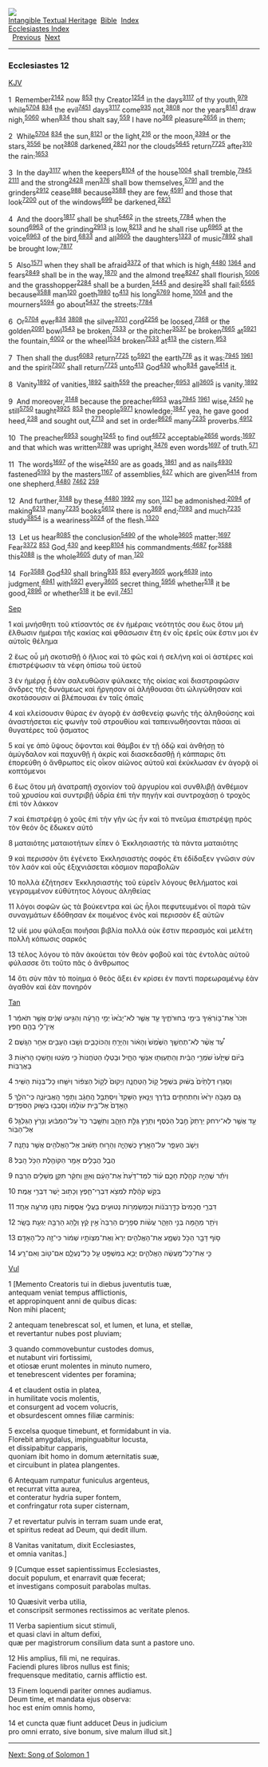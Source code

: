 [![](../../cdshop/ithlogo.png)](../../index)  
[Intangible Textual Heritage](../../index)  [Bible](../index) 
[Index](index)   
[Ecclesiastes Index](ecc)  
  [Previous](ecc011)  [Next](sol001) 

------------------------------------------------------------------------

### Ecclesiastes 12

[KJV](../kjv/ecc012)

1  Remember<sup>[2142](h2142)</sup> now <sup>[853](h0853)</sup> thy
Creator<sup>[1254](h1254)</sup> in the days<sup>[3117](h3117)</sup> of
thy youth,<sup>[979](h0979)</sup> while<sup>[5704](h5704)</sup>
<sup>[834](h0834)</sup> the evil<sup>[7451](h7451)</sup>
days<sup>[3117](h3117)</sup> come<sup>[935](h0935)</sup>
not,<sup>[3808](h3808)</sup> nor the years<sup>[8141](h8141)</sup> draw
nigh,<sup>[5060](h5060)</sup> when<sup>[834](h0834)</sup> thou shalt
say,<sup>[559](h0559)</sup> I have no<sup>[369](h0369)</sup>
pleasure<sup>[2656](h2656)</sup> in them;

2  While<sup>[5704](h5704)</sup> <sup>[834](h0834)</sup> the
sun,<sup>[8121](h8121)</sup> or the light,<sup>[216](h0216)</sup> or the
moon,<sup>[3394](h3394)</sup> or the stars,<sup>[3556](h3556)</sup> be
not<sup>[3808](h3808)</sup> darkened,<sup>[2821](h2821)</sup> nor the
clouds<sup>[5645](h5645)</sup> return<sup>[7725](h7725)</sup>
after<sup>[310](h0310)</sup> the rain:<sup>[1653](h1653)</sup>

3  In the day<sup>[3117](h3117)</sup> when the
keepers<sup>[8104](h8104)</sup> of the house<sup>[1004](h1004)</sup>
shall tremble,<sup>[7945](h7945)</sup> <sup>[2111](h2111)</sup> and the
strong<sup>[2428](h2428)</sup> men<sup>[376](h0376)</sup> shall bow
themselves,<sup>[5791](h5791)</sup> and the
grinders<sup>[2912](h2912)</sup> cease<sup>[988](h0988)</sup>
because<sup>[3588](h3588)</sup> they are few,<sup>[4591](h4591)</sup>
and those that look<sup>[7200](h7200)</sup> out of the
windows<sup>[699](h0699)</sup> be darkened,<sup>[2821](h2821)</sup>

4  And the doors<sup>[1817](h1817)</sup> shall be
shut<sup>[5462](h5462)</sup> in the streets,<sup>[7784](h7784)</sup>
when the sound<sup>[6963](h6963)</sup> of the
grinding<sup>[2913](h2913)</sup> is low,<sup>[8213](h8213)</sup> and he
shall rise up<sup>[6965](h6965)</sup> at the
voice<sup>[6963](h6963)</sup> of the bird,<sup>[6833](h6833)</sup> and
all<sup>[3605](h3605)</sup> the daughters<sup>[1323](h1323)</sup> of
music<sup>[7892](h7892)</sup> shall be brought
low;<sup>[7817](h7817)</sup>

5  Also<sup>[1571](h1571)</sup> when they shall be
afraid<sup>[3372](h3372)</sup> of that which is
high,<sup>[4480](h4480)</sup> <sup>[1364](h1364)</sup> and
fears<sup>[2849](h2849)</sup> shall be in the
way,<sup>[1870](h1870)</sup> and the almond tree<sup>[8247](h8247)</sup>
shall flourish,<sup>[5006](h5006)</sup> and the
grasshopper<sup>[2284](h2284)</sup> shall be a
burden,<sup>[5445](h5445)</sup> and desire<sup>[35](h0035)</sup> shall
fail:<sup>[6565](h6565)</sup> because<sup>[3588](h3588)</sup>
man<sup>[120](h0120)</sup> goeth<sup>[1980](h1980)</sup>
to<sup>[413](h0413)</sup> his long<sup>[5769](h5769)</sup>
home,<sup>[1004](h1004)</sup> and the mourners<sup>[5594](h5594)</sup>
go about<sup>[5437](h5437)</sup> the streets:<sup>[7784](h7784)</sup>

6  Or<sup>[5704](h5704)</sup> ever<sup>[834](h0834)</sup>
<sup>[3808](h3808)</sup> the silver<sup>[3701](h3701)</sup>
cord<sup>[2256](h2256)</sup> be loosed,<sup>[7368](h7368)</sup> or the
golden<sup>[2091](h2091)</sup> bowl<sup>[1543](h1543)</sup> be
broken,<sup>[7533](h7533)</sup> or the pitcher<sup>[3537](h3537)</sup>
be broken<sup>[7665](h7665)</sup> at<sup>[5921](h5921)</sup> the
fountain,<sup>[4002](h4002)</sup> or the wheel<sup>[1534](h1534)</sup>
broken<sup>[7533](h7533)</sup> at<sup>[413](h0413)</sup> the
cistern.<sup>[953](h0953)</sup>

7  Then shall the dust<sup>[6083](h6083)</sup>
return<sup>[7725](h7725)</sup> to<sup>[5921](h5921)</sup> the
earth<sup>[776](h0776)</sup> as it was:<sup>[7945](h7945)</sup>
<sup>[1961](h1961)</sup> and the spirit<sup>[7307](h7307)</sup> shall
return<sup>[7725](h7725)</sup> unto<sup>[413](h0413)</sup>
God<sup>[430](h0430)</sup> who<sup>[834](h0834)</sup>
gave<sup>[5414](h5414)</sup> it.

8  Vanity<sup>[1892](h1892)</sup> of vanities,<sup>[1892](h1892)</sup>
saith<sup>[559](h0559)</sup> the preacher;<sup>[6953](h6953)</sup>
all<sup>[3605](h3605)</sup> is vanity.<sup>[1892](h1892)</sup>

9  And moreover,<sup>[3148](h3148)</sup> because the
preacher<sup>[6953](h6953)</sup> was<sup>[7945](h7945)</sup>
<sup>[1961](h1961)</sup> wise,<sup>[2450](h2450)</sup> he
still<sup>[5750](h5750)</sup> taught<sup>[3925](h3925)</sup>
<sup>[853](h0853)</sup> the people<sup>[5971](h5971)</sup>
knowledge;<sup>[1847](h1847)</sup> yea, he gave good
heed,<sup>[238](h0238)</sup> and sought out,<sup>[2713](h2713)</sup> and
set in order<sup>[8626](h8626)</sup> many<sup>[7235](h7235)</sup>
proverbs.<sup>[4912](h4912)</sup>

10  The preacher<sup>[6953](h6953)</sup> sought<sup>[1245](h1245)</sup>
to find out<sup>[4672](h4672)</sup> acceptable<sup>[2656](h2656)</sup>
words:<sup>[1697](h1697)</sup> and that which was
written<sup>[3789](h3789)</sup> was upright,<sup>[3476](h3476)</sup>
even words<sup>[1697](h1697)</sup> of truth.<sup>[571](h0571)</sup>

11  The words<sup>[1697](h1697)</sup> of the
wise<sup>[2450](h2450)</sup> are as goads,<sup>[1861](h1861)</sup> and
as nails<sup>[4930](h4930)</sup> fastened<sup>[5193](h5193)</sup> by the
masters<sup>[1167](h1167)</sup> of assemblies,<sup>[627](h0627)</sup>
which are given<sup>[5414](h5414)</sup> from one
shepherd.<sup>[4480](h4480)</sup> <sup>[7462](h7462)</sup>
<sup>[259](h0259)</sup>

12  And further,<sup>[3148](h3148)</sup> by
these,<sup>[4480](h4480)</sup> <sup>[1992](h1992)</sup> my
son,<sup>[1121](h1121)</sup> be admonished:<sup>[2094](h2094)</sup> of
making<sup>[6213](h6213)</sup> many<sup>[7235](h7235)</sup>
books<sup>[5612](h5612)</sup> there is no<sup>[369](h0369)</sup>
end;<sup>[7093](h7093)</sup> and much<sup>[7235](h7235)</sup>
study<sup>[3854](h3854)</sup> is a weariness<sup>[3024](h3024)</sup> of
the flesh.<sup>[1320](h1320)</sup>

13  Let us hear<sup>[8085](h8085)</sup> the
conclusion<sup>[5490](h5490)</sup> of the whole<sup>[3605](h3605)</sup>
matter:<sup>[1697](h1697)</sup> Fear<sup>[3372](h3372)</sup>
<sup>[853](h0853)</sup> God,<sup>[430](h0430)</sup> and
keep<sup>[8104](h8104)</sup> his commandments:<sup>[4687](h4687)</sup>
for<sup>[3588](h3588)</sup> this<sup>[2088](h2088)</sup> is the
whole<sup>[3605](h3605)</sup> duty of man.<sup>[120](h0120)</sup>

14  For<sup>[3588](h3588)</sup> God<sup>[430](h0430)</sup> shall
bring<sup>[935](h0935)</sup> <sup>[853](h0853)</sup>
every<sup>[3605](h3605)</sup> work<sup>[4639](h4639)</sup> into
judgment,<sup>[4941](h4941)</sup> with<sup>[5921](h5921)</sup>
every<sup>[3605](h3605)</sup> secret thing,<sup>[5956](h5956)</sup>
whether<sup>[518](h0518)</sup> it be good,<sup>[2896](h2896)</sup> or
whether<sup>[518](h0518)</sup> it be evil.<sup>[7451](h7451)</sup>

[Sep](../sep/ecc012)

1 καὶ μνήσθητι τοῦ κτίσαντός σε ἐν ἡμέραις νεότητός σου ἕως ὅτου μὴ
ἔλθωσιν ἡμέραι τῆς κακίας καὶ φθάσωσιν ἔτη ἐν οἷς ἐρεῖς οὐκ ἔστιν μοι ἐν
αὐτοῖς θέλημα

2 ἕως οὗ μὴ σκοτισθῇ ὁ ἥλιος καὶ τὸ φῶς καὶ ἡ σελήνη καὶ οἱ ἀστέρες καὶ
ἐπιστρέψωσιν τὰ νέφη ὀπίσω τοῦ ὑετοῦ

3 ἐν ἡμέρᾳ ᾗ ἐὰν σαλευθῶσιν φύλακες τῆς οἰκίας καὶ διαστραφῶσιν ἄνδρες
τῆς δυνάμεως καὶ ἤργησαν αἱ ἀλήθουσαι ὅτι ὠλιγώθησαν καὶ σκοτάσουσιν αἱ
βλέπουσαι ἐν ταῖς ὀπαῖς

4 καὶ κλείσουσιν θύρας ἐν ἀγορᾷ ἐν ἀσθενείᾳ φωνῆς τῆς ἀληθούσης καὶ
ἀναστήσεται εἰς φωνὴν τοῦ στρουθίου καὶ ταπεινωθήσονται πᾶσαι αἱ
θυγατέρες τοῦ ᾄσματος

5 καί γε ἀπὸ ὕψους ὄψονται καὶ θάμβοι ἐν τῇ ὁδῷ καὶ ἀνθήσῃ τὸ ἀμύγδαλον
καὶ παχυνθῇ ἡ ἀκρίς καὶ διασκεδασθῇ ἡ κάππαρις ὅτι ἐπορεύθη ὁ ἄνθρωπος
εἰς οἶκον αἰῶνος αὐτοῦ καὶ ἐκύκλωσαν ἐν ἀγορᾷ οἱ κοπτόμενοι

6 ἕως ὅτου μὴ ἀνατραπῇ σχοινίον τοῦ ἀργυρίου καὶ συνθλιβῇ ἀνθέμιον τοῦ
χρυσίου καὶ συντριβῇ ὑδρία ἐπὶ τὴν πηγήν καὶ συντροχάσῃ ὁ τροχὸς ἐπὶ τὸν
λάκκον

7 καὶ ἐπιστρέψῃ ὁ χοῦς ἐπὶ τὴν γῆν ὡς ἦν καὶ τὸ πνεῦμα ἐπιστρέψῃ πρὸς
τὸν θεόν ὃς ἔδωκεν αὐτό

8 ματαιότης ματαιοτήτων εἶπεν ὁ Ἐκκλησιαστής τὰ πάντα ματαιότης

9 καὶ περισσὸν ὅτι ἐγένετο Ἐκκλησιαστὴς σοφός ἔτι ἐδίδαξεν γνῶσιν σὺν
τὸν λαόν καὶ οὖς ἐξιχνιάσεται κόσμιον παραβολῶν

10 πολλὰ ἐζήτησεν Ἐκκλησιαστὴς τοῦ εὑρεῖν λόγους θελήματος καὶ
γεγραμμένον εὐθύτητος λόγους ἀληθείας

11 λόγοι σοφῶν ὡς τὰ βούκεντρα καὶ ὡς ἧλοι πεφυτευμένοι οἳ παρὰ τῶν
συναγμάτων ἐδόθησαν ἐκ ποιμένος ἑνὸς καὶ περισσὸν ἐξ αὐτῶν

12 υἱέ μου φύλαξαι ποιῆσαι βιβλία πολλά οὐκ ἔστιν περασμός καὶ μελέτη
πολλὴ κόπωσις σαρκός

13 τέλος λόγου τὸ πᾶν ἀκούεται τὸν θεὸν φοβοῦ καὶ τὰς ἐντολὰς αὐτοῦ
φύλασσε ὅτι τοῦτο πᾶς ὁ ἄνθρωπος

14 ὅτι σὺν πᾶν τὸ ποίημα ὁ θεὸς ἄξει ἐν κρίσει ἐν παντὶ παρεωραμένῳ ἐὰν
ἀγαθὸν καὶ ἐὰν πονηρόν

[Tan](../tan/ecc012)

‎1 ‏וּזְכֹר֙ אֶת־בּ֣וֹרְאֶ֔יךָ בִּימֵ֖י בְּחוּרֹתֶ֑יךָ עַ֣ד אֲשֶׁ֤ר
לֹא־יָבֹ֙אוּ֙ יְמֵ֣י הָֽרָעָ֔ה וְהִגִּ֣יעוּ שָׁנִ֔ים אֲשֶׁ֣ר תֹּאמַ֔ר
אֵֽין־לִ֥י בָהֶ֖ם חֵֽפֶץ׃

‎2 ‏עַ֠ד אֲשֶׁ֨ר לֹֽא־תֶחְשַׁ֤ךְ הַשֶּׁ֙מֶשׁ֙ וְהָא֔וֹר וְהַיָּרֵ֖חַ
וְהַכּוֹכָבִ֑ים וְשָׁ֥בוּ הֶעָבִ֖ים אַחַ֥ר הַגָּֽשֶׁם׃

‎3 ‏בַּיּ֗וֹם שֶׁיָּזֻ֙עוּ֙ שֹׁמְרֵ֣י הַבַּ֔יִת וְהִֽתְעַוְּת֖וּ
אַנְשֵׁ֣י הֶחָ֑יִל וּבָטְל֤וּ הַטֹּֽחֲנוֹת֙ כִּ֣י מִעֵ֔טוּ וְחָשְׁכ֥וּ
הָרֹא֖וֹת בָּאֲרֻבּֽוֹת׃

‎4 ‏וְסֻגְּר֤וּ דְלָתַ֙יִם֙ בַּשּׁ֔וּק בִּשְׁפַ֖ל ק֣וֹל הַֽטַּחֲנָ֑ה
וְיָקוּם֙ לְק֣וֹל הַצִּפּ֔וֹר וְיִשַּׁ֖חוּ כָּל־בְּנ֥וֹת הַשִּֽׁיר׃

‎5 ‏גַּ֣ם מִגָּבֹ֤הַּ יִרָ֙אוּ֙ וְחַתְחַתִּ֣ים בַּדֶּ֔רֶךְ וְיָנֵ֤אץ
הַשָּׁקֵד֙ וְיִסְתַּבֵּ֣ל הֶֽחָגָ֔ב וְתָפֵ֖ר הָֽאֲבִיּוֹנָ֑ה
כִּֽי־הֹלֵ֤ךְ הָאָדָם֙ אֶל־בֵּ֣ית עוֹלָמ֔וֹ וְסָבְב֥וּ בַשּׁ֖וּק
הַסֹּפְדִֽים׃

‎6 ‏עַ֣ד אֲשֶׁ֤ר לֹֽא־ירחק יֵרָתֵק֙ חֶ֣בֶל הַכֶּ֔סֶף וְתָרֻ֖ץ גֻּלַּ֣ת
הַזָּהָ֑ב וְתִשָּׁ֤בֶר כַּד֙ עַל־הַמַּבּ֔וּעַ וְנָרֹ֥ץ הַגַּלְגַּ֖ל
אֶל־הַבּֽוֹר׃

‎7 ‏וְיָשֹׁ֧ב הֶעָפָ֛ר עַל־הָאָ֖רֶץ כְּשֶׁהָיָ֑ה וְהָר֣וּחַ תָּשׁ֔וּב
אֶל־הָאֱלֹהִ֖ים אֲשֶׁ֥ר נְתָנָֽהּ׃

‎8 ‏הֲבֵ֧ל הֲבָלִ֛ים אָמַ֥ר הַקּוֹהֶ֖לֶת הַכֹּ֥ל הָֽבֶל׃

‎9 ‏וְיֹתֵ֕ר שֶׁהָיָ֥ה קֹהֶ֖לֶת חָכָ֑ם ע֗וֹד לִמַּד־דַּ֙עַת֙ אֶת־הָעָ֔ם
וְאִזֵּ֣ן וְחִקֵּ֔ר תִּקֵּ֖ן מְשָׁלִ֥ים הַרְבֵּֽה׃

‎10 ‏בִּקֵּ֣שׁ קֹהֶ֔לֶת לִמְצֹ֖א דִּבְרֵי־חֵ֑פֶץ וְכָת֥וּב יֹ֖שֶׁר
דִּבְרֵ֥י אֱמֶֽת׃

‎11 ‏דִּבְרֵ֤י חֲכָמִים֙ כַּדָּ֣רְבֹנ֔וֹת וּֽכְמַשְׂמְר֥וֹת נְטוּעִ֖ים
בַּעֲלֵ֣י אֲסֻפּ֑וֹת נִתְּנ֖וּ מֵרֹעֶ֥ה אֶחָֽד׃

‎12 ‏וְיֹתֵ֥ר מֵהֵ֖מָּה בְּנִ֣י הִזָּהֵ֑ר עֲשׂ֨וֹת סְפָרִ֤ים הַרְבֵּה֙
אֵ֣ין קֵ֔ץ וְלַ֥הַג הַרְבֵּ֖ה יְגִעַ֥ת בָּשָֽׂר׃

‎13 ‏ס֥וֹף דָּבָ֖ר הַכֹּ֣ל נִשְׁמָ֑ע אֶת־הָאֱלֹהִ֤ים יְרָא֙
וְאֶת־מִצְוֹתָ֣יו שְׁמ֔וֹר כִּי־זֶ֖ה כָּל־הָאָדָֽם׃

‎14 ‏כִּ֤י אֶת־כָּל־מַֽעֲשֶׂ֔ה הָאֱלֹהִ֛ים יָבִ֥א בְמִשְׁפָּ֖ט עַ֣ל
כָּל־נֶעְלָ֑ם אִם־ט֖וֹב וְאִם־רָֽע׃

[Vul](../vul/ecc012)

1 \[Memento Creatoris tui in diebus juventutis tuæ,  
antequam veniat tempus afflictionis,  
et appropinquent anni de quibus dicas:  
Non mihi placent;  

2 antequam tenebrescat sol, et lumen, et luna, et stellæ,  
et revertantur nubes post pluviam;  

3 quando commovebuntur custodes domus,  
et nutabunt viri fortissimi,  
et otiosæ erunt molentes in minuto numero,  
et tenebrescent videntes per foramina;  

4 et claudent ostia in platea,  
in humilitate vocis molentis,  
et consurgent ad vocem volucris,  
et obsurdescent omnes filiæ carminis:  

5 excelsa quoque timebunt, et formidabunt in via.  
Florebit amygdalus, impinguabitur locusta,  
et dissipabitur capparis,  
quoniam ibit homo in domum æternitatis suæ,  
et circuibunt in platea plangentes.  

6 Antequam rumpatur funiculus argenteus,  
et recurrat vitta aurea,  
et conteratur hydria super fontem,  
et confringatur rota super cisternam,  

7 et revertatur pulvis in terram suam unde erat,  
et spiritus redeat ad Deum, qui dedit illum.  

8 Vanitas vanitatum, dixit Ecclesiastes,  
et omnia vanitas.\]  

9 \[Cumque esset sapientissimus Ecclesiastes,  
docuit populum, et enarravit quæ fecerat;  
et investigans composuit parabolas multas.  

10 Quæsivit verba utilia,  
et conscripsit sermones rectissimos ac veritate plenos.  

11 Verba sapientium sicut stimuli,  
et quasi clavi in altum defixi,  
quæ per magistrorum consilium data sunt a pastore uno.  

12 His amplius, fili mi, ne requiras.  
Faciendi plures libros nullus est finis;  
frequensque meditatio, carnis afflictio est.  

13 Finem loquendi pariter omnes audiamus.  
Deum time, et mandata ejus observa:  
hoc est enim omnis homo,  

14 et cuncta quæ fiunt adducet Deus in judicium  
pro omni errato, sive bonum, sive malum illud sit.\]

------------------------------------------------------------------------

[Next: Song of Solomon 1](sol001)
